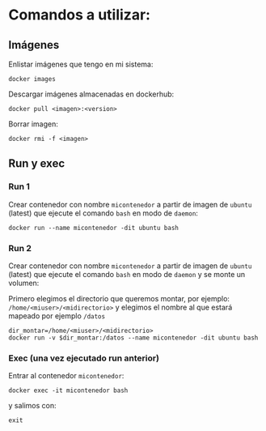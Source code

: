 # Comandos a utilizar:


## Imágenes

Enlistar imágenes que tengo en mi sistema:

```
docker images
```

Descargar imágenes almacenadas en dockerhub:

```
docker pull <imagen>:<version>
```

Borrar imagen:

```
docker rmi -f <imagen>
```

## Run y exec

### Run 1

Crear contenedor con nombre `micontenedor` a partir de imagen de `ubuntu` (latest) que ejecute el comando `bash` en modo de `daemon`:

```
docker run --name micontenedor -dit ubuntu bash
```

### Run 2

Crear contenedor con nombre `micontenedor` a partir de imagen de `ubuntu` (latest) que ejecute el comando `bash` en modo de `daemon` y se monte un volumen:

Primero elegimos el directorio que queremos montar, por ejemplo: `/home/<miuser>/<midirectorio>` y elegimos el nombre al que estará mapeado por ejemplo `/datos`

```
dir_montar=/home/<miuser>/<midirectorio>
docker run -v $dir_montar:/datos --name micontenedor -dit ubuntu bash
```

### Exec (una vez ejecutado run anterior)

Entrar al contenedor `micontenedor`:

```
docker exec -it micontenedor bash
```

y salimos con:

```
exit
```






